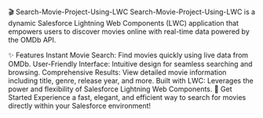 🎬 Search-Movie-Project-Using-LWC
Search-Movie-Project-Using-LWC is a dynamic Salesforce Lightning Web Components (LWC) application that empowers users to discover movies online with real-time data powered by the OMDb API.

✨ Features
Instant Movie Search: Find movies quickly using live data from OMDb.
User-Friendly Interface: Intuitive design for seamless searching and browsing.
Comprehensive Results: View detailed movie information including title, genre, release year, and more.
Built with LWC: Leverages the power and flexibility of Salesforce Lightning Web Components.
🚀 Get Started
Experience a fast, elegant, and efficient way to search for movies directly within your Salesforce environment!
